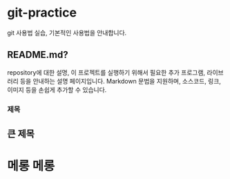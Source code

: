 # git-practice
git 사용법 실습, 기본적인 사용법을 안내합니다.

## README.md?

repository에 대한 설명, 이 프로젝트를 실행하기 위해서 필요한 추가 프로그램, 라이브러리 등을 안내하는 설명 페이지입니다.
Markdown 문법을 지원하며, 소스코드, 링크, 이미지 등을 손쉽게 추가할 수 있습니다.

### 제목

## 큰 제목

# 메롱 메롱
